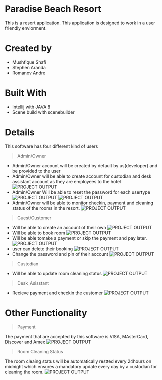 # Paradise Beach Resort

This is a resort application. This application is designed to work in a user friendly enviorment.

# Created by

- Mushfique Shafi
- Stephen Aranda
- Romanov Andre

# Built With

- Intellij with JAVA 8
- Scene build with scenebuilder


# Details

This software has four different kind of users

> Admin/Owner
  
- Admin/Owner account will be created by default by us(developer) and be provided to the user
- Admin/Owner will be able to create account for custodian and desk assistant account as they are employees to the hotel
![PROJECT OUTPUT](pic10.PNG)
- Admin/Owner Will be able to reset the password for each usertype
![PROJECT OUTPUT](pic8.PNG)
![PROJECT OUTPUT](pic11.PNG)
- Admin/Owner will be able to monitor checkin, payment and cleaning status of the rooms in the resort.
![PROJECT OUTPUT](pic9.PNG)


> Guest/Customer
- Will be able to create an account of their own
![PROJECT OUTPUT](pic2.PNG)
- Will be able to book room
![PROJECT OUTPUT](pic12.PNG)
- Will be able tomake a payment or skip the payment and pay later.
![PROJECT OUTPUT](pic5.PNG)
- user can delete their booking
![PROJECT OUTPUT](pic4.PNG)
- Change the password and pin of their account
![PROJECT OUTPUT](pic13.PNG)
> Custodian
- Will be able to update room cleaning status
![PROJECT OUTPUT](pic7.PNG)

> Desk_Asisstant
- Recieve payment and checkin the customer
![PROJECT OUTPUT](pic6.PNG)

# Other Functionality
> Payment

The payment that are accepted by this software is VISA, MAsterCard, Discover and Amex
![PROJECT OUTPUT](pic5.PNG)

> Room Cleaning Status

The room cleaing status will be automatically restted every 24hours on midnight which ensures a mandatory update every day by a custodian for cleaning the room.
![PROJECT OUTPUT](pic14.PNG)